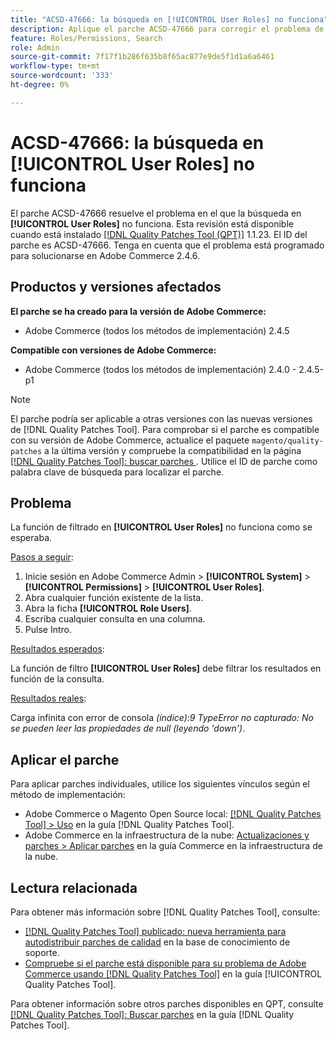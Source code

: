 ```yaml
---
title: "ACSD-47666: la búsqueda en [!UICONTROL User Roles] no funciona"
description: Aplique el parche ACSD-47666 para corregir el problema de Adobe Commerce en el que la función de filtrado de [!UICONTROL User Roles] no funciona como se esperaba.
feature: Roles/Permissions, Search
role: Admin
source-git-commit: 7f17f1b286f635b8f65ac877e9de5f1d1a6a6461
workflow-type: tm+mt
source-wordcount: '333'
ht-degree: 0%

---
```


# ACSD-47666: la búsqueda en **[!UICONTROL User Roles]** no funciona

El parche ACSD-47666 resuelve el problema en el que la búsqueda en **[!UICONTROL User Roles]** no funciona. Esta revisión está disponible cuando está instalado [[!DNL Quality Patches Tool (QPT)]](https://experienceleague.adobe.com/en/docs/commerce-knowledge-base/kb/announcements/commerce-announcements/magento-quality-patches-released-new-tool-to-self-serve-quality-patches) 1.1.23. El ID del parche es ACSD-47666. Tenga en cuenta que el problema está programado para solucionarse en Adobe Commerce 2.4.6.

## Productos y versiones afectados

**El parche se ha creado para la versión de Adobe Commerce:**

* Adobe Commerce (todos los métodos de implementación) 2.4.5

**Compatible con versiones de Adobe Commerce:**

* Adobe Commerce (todos los métodos de implementación) 2.4.0 - 2.4.5-p1

>[!NOTE]
>
>El parche podría ser aplicable a otras versiones con las nuevas versiones de [!DNL Quality Patches Tool]. Para comprobar si el parche es compatible con su versión de Adobe Commerce, actualice el paquete `magento/quality-patches` a la última versión y compruebe la compatibilidad en la página [[!DNL Quality Patches Tool]: buscar parches ](https://experienceleague.adobe.com/tools/commerce-quality-patches/index.html). Utilice el ID de parche como palabra clave de búsqueda para localizar el parche.

## Problema

La función de filtrado en **[!UICONTROL User Roles]** no funciona como se esperaba.

<u>Pasos a seguir</u>:

1. Inicie sesión en Adobe Commerce Admin > **[!UICONTROL System]** > **[!UICONTROL Permissions]** > **[!UICONTROL User Roles]**.
1. Abra cualquier función existente de la lista.
1. Abra la ficha **[!UICONTROL Role Users]**.
1. Escriba cualquier consulta en una columna.
1. Pulse Intro.

<u>Resultados esperados</u>:

La función de filtro **[!UICONTROL User Roles]** debe filtrar los resultados en función de la consulta.

<u>Resultados reales</u>:

Carga infinita con error de consola _(índice):9 TypeError no capturado: No se pueden leer las propiedades de null (leyendo &#39;down&#39;)_.

## Aplicar el parche

Para aplicar parches individuales, utilice los siguientes vínculos según el método de implementación:

* Adobe Commerce o Magento Open Source local: [[!DNL Quality Patches Tool] > Uso](https://experienceleague.adobe.com/docs/commerce-operations/tools/quality-patches-tool/usage.html) en la guía [!DNL Quality Patches Tool].
* Adobe Commerce en la infraestructura de la nube: [Actualizaciones y parches > Aplicar parches](https://experienceleague.adobe.com/docs/commerce-cloud-service/user-guide/develop/upgrade/apply-patches.html) en la guía Commerce en la infraestructura de la nube. 

## Lectura relacionada

Para obtener más información sobre [!DNL Quality Patches Tool], consulte:

* [[!DNL Quality Patches Tool] publicado: nueva herramienta para autodistribuir parches de calidad](https://experienceleague.adobe.com/en/docs/commerce-knowledge-base/kb/announcements/commerce-announcements/magento-quality-patches-released-new-tool-to-self-serve-quality-patches) en la base de conocimiento de soporte.
* [Compruebe si el parche está disponible para su problema de Adobe Commerce usando [!DNL Quality Patches Tool]](/help/tools/quality-patches-tool/patches-available-in-qpt/check-patch-for-magento-issue-with-magento-quality-patches.md) en la guía [!UICONTROL Quality Patches Tool].


Para obtener información sobre otros parches disponibles en QPT, consulte [[!DNL Quality Patches Tool]: Buscar parches](https://experienceleague.adobe.com/tools/commerce-quality-patches/index.html) en la guía [!DNL Quality Patches Tool].
